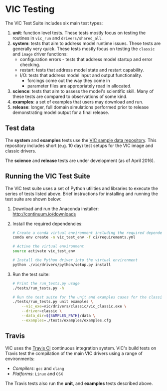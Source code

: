 VIC Testing
========

The VIC Test Suite includes six main test types:

1.  **unit**:  function level tests. These tests mostly focus on testing the routines in `vic_run` and `drivers/shared_all`.
2.  **system**: tests that aim to address model runtime issues.  These tests are generally very quick. These tests mostly focus on testing the `classic` and `image` driver functions:
    * configuration errors - tests that address model startup and error checking.
    * restart:  tests that address model state and restart capability.
    * I/O:  tests that address model input and output functionality.
        *  forcings come out the way they come in
        *  parameter files are appropriately read in allocated.
3.  **science**:  tests that aim to assess the model's scientific skill.  Many of these tests are compared to observations of some kind.
4.  **examples**:  a set of examples that users may download and run.
5.  **release**:  longer, full domain simulations performed prior to release demonstrating model output for a final release.

## Test data

The **system** and **examples** tests use the [VIC sample data repository](https://github.com/UW-Hydro/VIC_sample_data). This repository includes short (e.g. 10 day) test setups for the VIC image and classic drivers.

The **science** and **release** tests are under development (as of April 2016).

## Running the VIC Test Suite

The VIC test suite uses a set of Python utilities and libraries to execute the series of tests listed above. Brief instructions for installing and running the test suite are shown below:

1. Download and run the Anaconda installer: http://continuum.io/downloads
2. Install the required dependencies:

    ```Bash
    # Create a conda virtual environment including the required dependencies
    conda env create -n vic_test_env -f ci/requirements.yml

    # Active the virtual environment
    source activate vic_test_env

    # Install the Python driver into the virtual environment
    python ./vic/drivers/python/setup.py install
    ```

3. Run the test suite:

    ```Bash
    # Print the run_tests.py usage
    ./tests/run_tests.py -h

    # Run the test suite for the unit and examples cases for the classic driver
    ./tests/run_tests.py unit examples \
        --vic_exe=vic/drivers/classic/vic_classic.exe \
        --driver=classic \
        --data_dir=${SAMPLES_PATH}/data \
        --examples=./tests/examples/examples.cfg
    ```

## Travis

VIC uses the [Travis CI](http://travis-ci.org/) continuous integration system. VIC's build tests on Travis test the compilation of the main VIC drivers using a range of environments:

- *Compilers*: `gcc` and `clang`
- *Platforms*: `Linux` and `OSX`

The Travis tests also run the **unit**, and **examples** tests described above.
